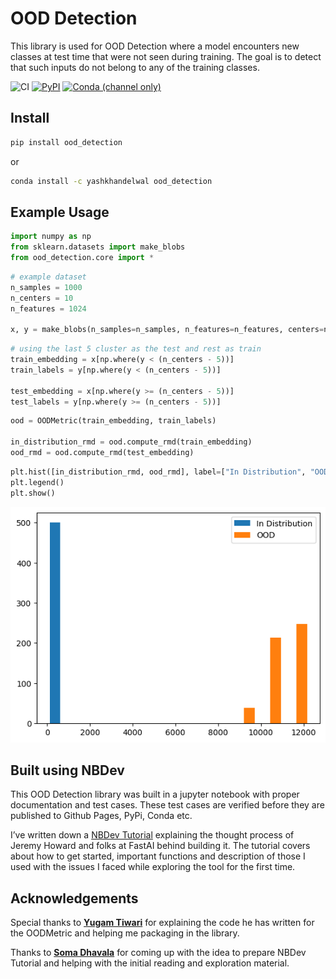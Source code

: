OOD Detection
================

<!-- WARNING: THIS FILE WAS AUTOGENERATED! DO NOT EDIT! -->

This library is used for OOD Detection where a model encounters new
classes at test time that were not seen during training. The goal is to
detect that such inputs do not belong to any of the training classes.

![CI](https://github.com/yashwiai/ood_detection/workflows/CI/badge.svg)
[![PyPI](https://img.shields.io/pypi/v/ood_detection?color=blue&label=pypi%20version.png)](https://pypi.org/project/ood_detection/#description)
[![Conda (channel
only)](https://img.shields.io/conda/vn/yashkhandelwal/ood_detection?color=seagreen&label=conda%20version.png)](https://anaconda.org/yashkhandelwal/ood_detection)

## Install

``` sh
pip install ood_detection
```

or

``` sh
conda install -c yashkhandelwal ood_detection
```

## Example Usage

``` python
import numpy as np
from sklearn.datasets import make_blobs
from ood_detection.core import *
```

``` python
# example dataset
n_samples = 1000
n_centers = 10
n_features = 1024

x, y = make_blobs(n_samples=n_samples, n_features=n_features, centers=n_centers, random_state=0)
```

``` python
# using the last 5 cluster as the test and rest as train
train_embedding = x[np.where(y < (n_centers - 5))]
train_labels = y[np.where(y < (n_centers - 5))]

test_embedding = x[np.where(y >= (n_centers - 5))]
test_labels = y[np.where(y >= (n_centers - 5))]
```

``` python
ood = OODMetric(train_embedding, train_labels)

in_distribution_rmd = ood.compute_rmd(train_embedding)
ood_rmd = ood.compute_rmd(test_embedding)
```

``` python
plt.hist([in_distribution_rmd, ood_rmd], label=["In Distribution", "OOD"])
plt.legend()
plt.show()
```

![](index_files/figure-gfm/cell-6-output-1.png)

## Built using NBDev

This OOD Detection library was built in a jupyter notebook with proper
documentation and test cases. These test cases are verified before they
are published to Github Pages, PyPi, Conda etc.

I’ve written down a [NBDev
Tutorial](https://yashwiai.github.io/ood_detection/tutorial.html)
explaining the thought process of Jeremy Howard and folks at FastAI
behind building it. The tutorial covers about how to get started,
important functions and description of those I used with the issues I
faced while exploring the tool for the first time.

## Acknowledgements

Special thanks to **[Yugam
Tiwari](https://www.linkedin.com/in/tiwari-yugam)** for explaining the
code he has written for the OODMetric and helping me packaging in the
library.

Thanks to **[Soma Dhavala](https://in.linkedin.com/in/somasdhavala)**
for coming up with the idea to prepare NBDev Tutorial and helping with
the initial reading and exploration material.
